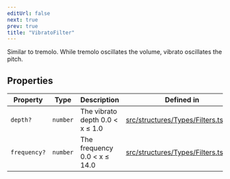 ```yaml
---
editUrl: false
next: true
prev: true
title: "VibratoFilter"
---
```


Similar to tremolo. While tremolo oscillates the volume, vibrato oscillates the pitch.

## Properties

| Property | Type | Description | Defined in |
| ------ | ------ | ------ | ------ |
| `depth?` | `number` | The vibrato depth 0.0 < x ≤ 1.0 | [src/structures/Types/Filters.ts:103](https://github.com/appujet/lavalink-client/blob/4880e032861893b27e80b7c2d6c36639afbb3479/src/structures/Types/Filters.ts#L103) |
| `frequency?` | `number` | The frequency 0.0 < x ≤ 14.0 | [src/structures/Types/Filters.ts:101](https://github.com/appujet/lavalink-client/blob/4880e032861893b27e80b7c2d6c36639afbb3479/src/structures/Types/Filters.ts#L101) |
